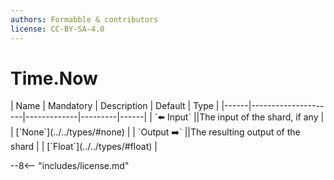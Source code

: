 ```yaml
---
authors: Formabble & contributors
license: CC-BY-SA-4.0
---
```



# Time.Now

<div class="sh-parameters" markdown="1">
| Name | Mandatory | Description | Default | Type |
|------|---------------------|-------------|---------|------|
| `⬅️ Input` ||The input of the shard, if any | | [`None`](../../types/#none) |
| `Output ➡️` ||The resulting output of the shard | | [`Float`](../../types/#float) |

</div>



--8<-- "includes/license.md"

